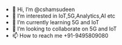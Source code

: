 - 👋 Hi, I’m @cshamsudeen
- 👀 I’m interested in IoT,5G,Analytics,AI etc
- 🌱 I’m currently learning 5G and IoT
- 💞️ I’m looking to collaborate on 5G and IoT
- 📫 How to reach me +91-9495809080

<!---
cshamsudeen/cshamsudeen is a ✨ special ✨ repository because its `README.md` (this file) appears on your GitHub profile.
You can click the Preview link to take a look at your changes.
--->
